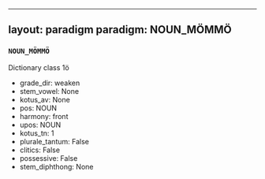 
---
layout: paradigm
paradigm: NOUN_MÖMMÖ
---
### ` NOUN_MÖMMÖ `

Dictionary class 1ö
* grade_dir: weaken
* stem_vowel: None
* kotus_av: None
* pos: NOUN
* harmony: front
* upos: NOUN
* kotus_tn: 1
* plurale_tantum: False
* clitics: False
* possessive: False
* stem_diphthong: None

